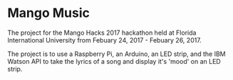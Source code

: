 # Mango Music

The project for the Mango Hacks 2017 hackathon held at Florida International University from Febuary 24, 2017 - Febuary 26, 2017.

The project is to use a Raspberry Pi, an Arduino, an LED strip, and the IBM Watson API to take the lyrics of a song
and display it's 'mood' on an LED strip.
